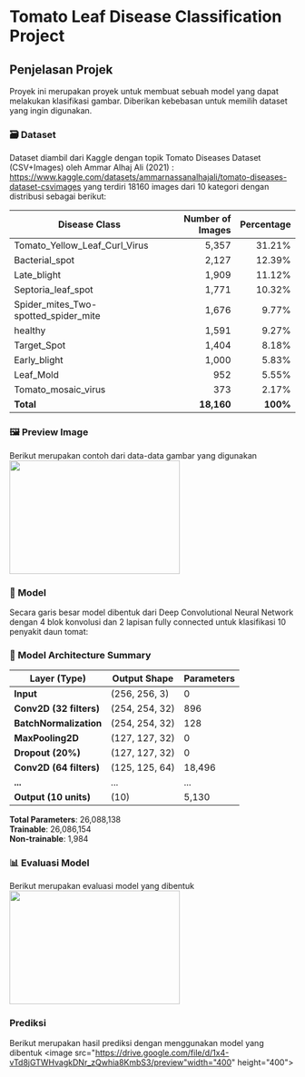 # Tomato Leaf Disease Classification Project

## Penjelasan Projek
Proyek ini merupakan proyek untuk membuat sebuah model yang dapat melakukan klasifikasi gambar. Diberikan kebebasan untuk memilih dataset yang ingin digunakan.

### 🗃️ Dataset

Dataset diambil dari Kaggle dengan topik Tomato Diseases Dataset (CSV+Images) oleh Ammar Alhaj Ali (2021) : https://www.kaggle.com/datasets/ammarnassanalhajali/tomato-diseases-dataset-csvimages yang terdiri 18160 images dari 10 kategori dengan distribusi sebagai berikut:

| Disease Class                          | Number of Images | Percentage  |
|----------------------------------------|-----------------:|------------:|
| Tomato_Yellow_Leaf_Curl_Virus          |            5,357 |      31.21% |
| Bacterial_spot                         |            2,127 |      12.39% |
| Late_blight                            |            1,909 |      11.12% |
| Septoria_leaf_spot                     |            1,771 |      10.32% |
| Spider_mites_Two-spotted_spider_mite   |            1,676 |       9.77% |
| healthy                                |            1,591 |       9.27% |
| Target_Spot                            |            1,404 |       8.18% |
| Early_blight                           |            1,000 |       5.83% |
| Leaf_Mold                              |              952 |       5.55% |
| Tomato_mosaic_virus                    |              373 |       2.17% |
| **Total**                              |        **18,160**|    **100%** |

### 🖼️ Preview Image 

Berikut merupakan contoh dari data-data gambar yang digunakan
<image src="https://drive.google.com/file/d/1gKOIF7DiMNPXdLRqPm9AEyCJkDzx8fB_/preview" width="300" height="200"></image>

### 🤖 Model

Secara garis besar model dibentuk dari Deep Convolutional Neural Network dengan 4 blok konvolusi dan 2 lapisan fully connected untuk klasifikasi 10 penyakit daun tomat:

### 🧠 Model Architecture Summary

| Layer (Type)               | Output Shape      | Parameters  |
|----------------------------|-------------------|-------------|
| **Input**                  | (256, 256, 3)     | 0           |
| **Conv2D (32 filters)**    | (254, 254, 32)    | 896         |
| **BatchNormalization**     | (254, 254, 32)    | 128         |
| **MaxPooling2D**           | (127, 127, 32)    | 0           |
| **Dropout (20%)**          | (127, 127, 32)    | 0           |
| **Conv2D (64 filters)**    | (125, 125, 64)    | 18,496      |
| **...**                    | ...               | ...         |
| **Output (10 units)**      | (10)              | 5,130       |

**Total Parameters**: 26,088,138  
**Trainable**: 26,086,154  
**Non-trainable**: 1,984  

### 📊 Evaluasi Model

Berikut merupakan evaluasi model yang dibentuk
<image src="https://drive.google.com/file/d/1Xcudssyoa38M83LysnL_z97wUGIRQoxt/preview" width="300" height="200"></image>

### Prediksi

Berikut merupakan hasil prediksi dengan menggunakan model yang dibentuk
<image src="https://drive.google.com/file/d/1x4-vTd8jGTWHvagkDNr_zQwhia8KmbS3/preview"width="400" height="400"></image>
